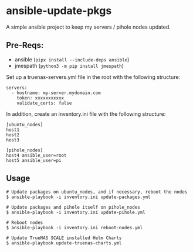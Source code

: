 # ansible-update-pkgs

A simple ansible project to keep my servers / pihole nodes updated.


## Pre-Reqs:

 - ansible (`pipx install --include-deps ansible`)
 - jmespath (`python3 -m pip install jmespath`)


Set up a truenas-servers.yml file in the root with the following structure:

```
servers:
  - hostname: my-server.mydomain.com
    token: xxxxxxxxxxx
    validate_certs: false
```

In addition, create an inventory.ini file with the following structure:

```
[ubuntu_nodes]
host1
host2
host3

[pihole_nodes]
host4 ansible_user=root
host5 ansible_user=pi
```

## Usage

```
# Update packages on ubuntu_nodes, and if necessary, reboot the nodes
$ ansible-playbook -i inventory.ini update-packages.yml

# Update packages and pihole itself on pihole_nodes
$ ansible-playbook -i inventory.ini update-pihole.yml

# Reboot nodes
$ ansible-playbook -i inventory.ini reboot-nodes.yml

# Update TrueNAS SCALE installed Helm Charts
$ ansible-playbook update-truenas-charts.yml
```